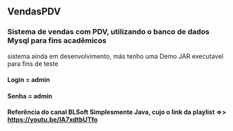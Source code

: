 ## VendasPDV
### Sistema de vendas com PDV, utilizando o banco de dados Mysql para fins acadêmicos

sistema ainda em desenvolvimento, más tenho uma Demo JAR executavel para fins de teste 
#### Login = admin
#### Senha = admin

#### Referência do canal BLSoft Simplesmente Java, cujo o link da playlist =>> https://youtu.be/IA7xdtbUTfo
